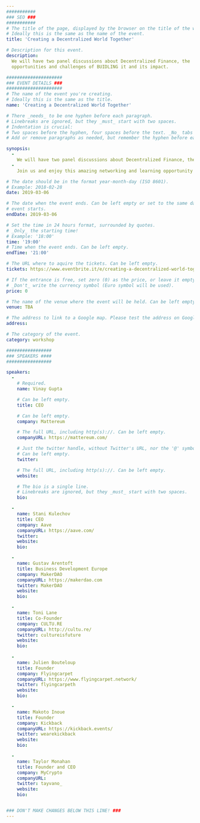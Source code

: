 ```yaml
---
###########
### SEO ###
###########
# The title of the page, displayed by the browser on the title of the window.
# Ideally this is the same as the name of the event.
title: 'Creating a Decentralized World Together'

# Description for this event. 
description: 
  We will have two panel discussions about Decentralized Finance, the
  opportunities and challenges of BUIDLING it and its impact.

#####################
### EVENT DETAILS ###
#####################
# The name of the event you're creating.
# Ideally this is the same as the title.
name: 'Creating a Decentralized World Together'

# There _needs_ to be one hyphen before each paragraph.
# Linebreaks are ignored, but they _must_ start with two spaces.
# Indentation is crucial:
# Two spaces before the hyphen, four spaces before the text. _No_ tabs allowed.
# Add or remove paragraphs as needed, but remember the hyphen before each entry.

synopsis:
  -
    We will have two panel discussions about Decentralized Finance, the opportunities and challenges of BUIDLING it and its impact.
  -
    Join us and enjoy this amazing networking and learning opportunity!

# The date should be in the format year-month-day (ISO 8601).
# Example: 2018-02-28
date: 2019-03-06

# The date when the event ends. Can be left empty or set to the same day the
# event starts.
endDate: 2019-03-06

# Set the time in 24 hours format, surrounded by quotes.
# _Only_ the starting time!
# Example: '18:00'
time: '19:00'
# Time when the event ends. Can be left empty.
endTime: '21:00'

# The URL where to aquire the tickets. Can be left empty.
tickets: https://www.eventbrite.it/e/creating-a-decentralized-world-together-tickets-57741222551

# If the entrance is free, set zero (0) as the price, or leave it empty.
# _Don't_ write the currency symbol (Euro symbol will be used).
price: 0

# The name of the venue where the event will be held. Can be left empty.
venue: TBA

# The address to link to a Google map. Please test the address on Google Maps.
address: 

# The category of the event. 
category: workshop

#################
### SPEAKERS ####
#################

speakers:
  -
    # Required.
    name: Vinay Gupta

    # Can be left empty.
    title: CEO

    # Can be left empty.
    company: Mattereum

    # The full URL, including http(s)://. Can be left empty.
    companyURL: https://mattereum.com/

    # Just the twitter handle, without Twitter's URL, nor the '@' symbol.
    # Can be left empty.
    twitter: 

    # The full URL, including http(s)://. Can be left empty.
    website: 

    # The bio is a single line.
    # Linebreaks are ignored, but they _must_ start with two spaces.
    bio: 

  -
    name: Stani Kulechov
    title: CEO
    company: Aave
    companyURL: https://aave.com/
    twitter: 
    website:
    bio: 

  -
    name: Gustav Arentoft
    title: Business Development Europe
    company: MakerDAO
    companyURL: https://makerdao.com 
    twitter: MakerDAO
    website: 
    bio:

  -
    name: Toni Lane
    title: Co-Founder
    company: CULTU.RE
    companyURL: http://cultu.re/
    twitter: cultureisfuture
    website: 
    bio:
    
  -
    name: Julien Bouteloup
    title: Founder
    company: Flyingcarpet
    companyURL: https://www.flyingcarpet.network/
    twitter: flyingcarpeth
    website: 
    bio:

  -
    name: Makoto Inoue
    title: Founder
    company: Kickback
    companyURL: https://kickback.events/
    twitter: wearekickback
    website: 
    bio:

  -
    name: Taylor Monahan
    title: Founder and CEO
    company: MyCrypto
    companyURL: 
    twitter: tayvano_
    website: 
    bio:


### DON'T MAKE CHANGES BELOW THIS LINE! ###
---
```

<!-- ### DON'T MAKE CHANGES BELOW THIS LINE! ### -->

<Event-Content/>
